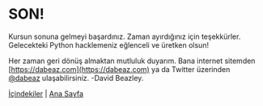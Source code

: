 # SON!

Kursun sonuna gelmeyi başardınız. Zaman ayırdığınız için teşekkürler.
Gelecekteki Python hacklemeniz eğlenceli ve üretken olsun!

Her zaman geri dönüş almaktan mutluluk duyarım. Bana internet sitemden [https://dabeaz.com](https://dabeaz.com)
ya da Twitter üzerinden [@dabeaz](https://twitter.com/dabeaz) ulaşabilirsiniz. -David Beazley.



[İçindekiler](../Contents.md) \| [Ana Sayfa](../..)